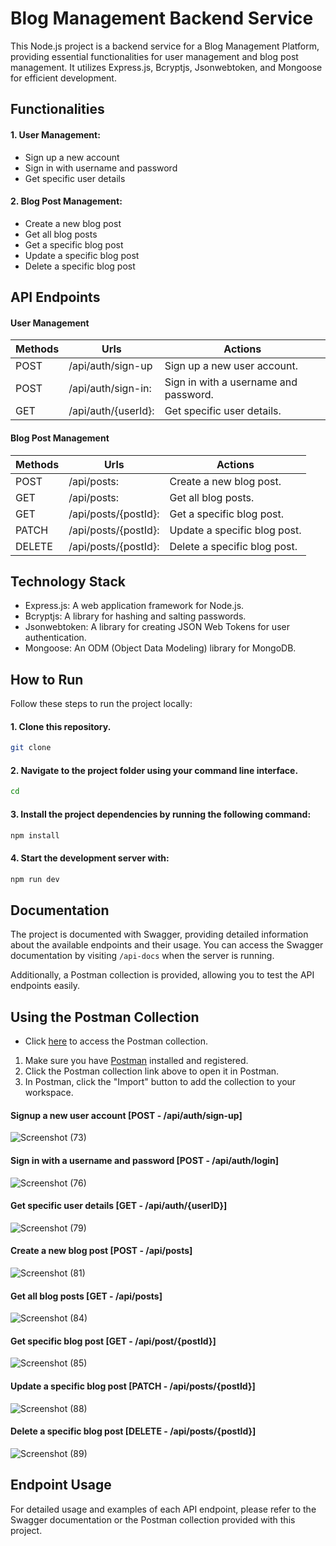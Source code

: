 # Blog Management Backend Service

This Node.js project is a backend service for a Blog Management Platform, providing essential functionalities for user management and blog post management. It utilizes Express.js, Bcryptjs, Jsonwebtoken, and Mongoose for efficient development.

## Functionalities

#### 1. User Management:

- Sign up a new account
- Sign in with username and password
- Get specific user details

#### 2. Blog Post Management:

- Create a new blog post
- Get all blog posts
- Get a specific blog post
- Update a specific blog post
- Delete a specific blog post

## API Endpoints

#### User Management

| Methods | Urls                | Actions                               |
| ------- | ------------------- | ------------------------------------- |
| POST    | /api/auth/sign-up   | Sign up a new user account.           |
| POST    | /api/auth/sign-in:  | Sign in with a username and password. |
| GET     | /api/auth/{userId}: | Get specific user details.            |

#### Blog Post Management

| Methods | Urls                 | Actions                      |
| ------- | -------------------- | ---------------------------- |
| POST    | /api/posts:          | Create a new blog post.      |
| GET     | /api/posts:          | Get all blog posts.          |
| GET     | /api/posts/{postId}: | Get a specific blog post.    |
| PATCH   | /api/posts/{postId}: | Update a specific blog post. |
| DELETE  | /api/posts/{postId}: | Delete a specific blog post. |

## Technology Stack

- Express.js: A web application framework for Node.js.
- Bcryptjs: A library for hashing and salting passwords.
- Jsonwebtoken: A library for creating JSON Web Tokens for user authentication.
- Mongoose: An ODM (Object Data Modeling) library for MongoDB.

## How to Run

Follow these steps to run the project locally:

#### 1. Clone this repository.

```bash
git clone
```
#### 2. Navigate to the project folder using your command line interface.

```bash
cd 
```

#### 3. Install the project dependencies by running the following command:

```bash
npm install
```

#### 4. Start the development server with:

```bash
npm run dev
```
## Documentation

The project is documented with Swagger, providing detailed information about the available endpoints and their usage. You can access the Swagger documentation by visiting `/api-docs` when the server is running.

Additionally, a Postman collection is provided, allowing you to test the API endpoints easily.

## Using the Postman Collection

- Click [here](https://api.postman.com/collections/21798262-d12c3290-b7b4-444f-ad0f-367638562082?access_key=PMAT-01HE21GH9WKZXG831BGPW50CVK) to access the Postman collection.

1. Make sure you have [Postman](https://www.postman.com/) installed and registered.
2. Click the Postman collection link above to open it in Postman.
3. In Postman, click the "Import" button to add the collection to your workspace.

#### Signup a new user account [POST - /api/auth/sign-up]

![Screenshot (73)](https://github.com/manishtmtmt/pesto/assets/46663132/a1e29c53-0a8a-48ff-9956-c63b74ed49a0)

#### Sign in with a username and password [POST - /api/auth/login]

![Screenshot (76)](https://github.com/manishtmtmt/pesto/assets/46663132/7f869828-e6f5-48dc-ae3f-0db7a86d4b72)

#### Get specific user details [GET - /api/auth/{userID}]

![Screenshot (79)](https://github.com/manishtmtmt/pesto/assets/46663132/0cbfef20-3c63-49c2-b7ae-9120c407123b)

#### Create a new blog post [POST - /api/posts]

![Screenshot (81)](https://github.com/manishtmtmt/pesto/assets/46663132/9aa3db5d-17fc-4701-9fae-9f9579d449cc)

#### Get all blog posts [GET - /api/posts]

![Screenshot (84)](https://github.com/manishtmtmt/pesto/assets/46663132/ef138e4b-6120-4688-aa5a-7df9442b1941)

#### Get specific blog post [GET - /api/post/{postId}]

![Screenshot (85)](https://github.com/manishtmtmt/pesto/assets/46663132/befd0c29-f0f2-46ca-bb95-20a2463c183a)

#### Update a specific blog post [PATCH - /api/posts/{postId}]

![Screenshot (88)](https://github.com/manishtmtmt/pesto/assets/46663132/5c0c19b3-24b3-4e90-9c72-8cb466c811a3)

#### Delete a specific blog post [DELETE - /api/posts/{postId}]

![Screenshot (89)](https://github.com/manishtmtmt/pesto/assets/46663132/150705b1-b525-4135-b975-eac53c78ab14)

## Endpoint Usage

For detailed usage and examples of each API endpoint, please refer to the Swagger documentation or the Postman collection provided with this project.
